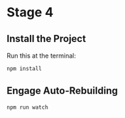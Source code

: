 Stage 4
=======

## Install the Project

Run this at the terminal:

```bash
npm install
```

## Engage Auto-Rebuilding

```bash
npm run watch
```
